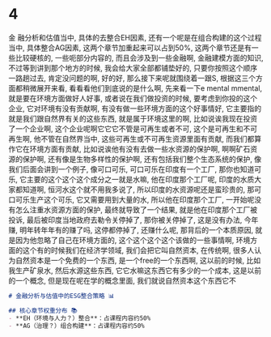 # 4
金
融分析和估值当中, 具体的去整合EH因素, 还有一个呢是在组合构建的这个过程当中, 具体整合AG因素, 这两个章节加重起来可以占到50%, 这两个章节还是有一些比较硬核的, 一些呃部分内容的, 而且会涉及到一些金融啊, 金融建模方面的知识, 不过等到讲到那个地方的时候, 我会给大家全部都铺垫好的, 只要你按照这个顺序一路趟过去, 肯定没问题的啊, 好的好, 那么接下来呢就围绕着一跟S, 根据这三个方面都稍微展开来看, 看看看他们到底说的是什么啊, 先来看一下e mental mmental, 就是要在环境方面做好人好事, 或者说在我们做投资的时候, 要考虑到你投的这个企业, 它对环境有没有贡献啊, 有没有做一些环境方面的这个好事情好, 它主要指的就是我们跟自然界有关的这些东西, 就是属于环境这里的啊, 比如说诶我现在投资了一个企业啊, 这个企业呢啊它它它不管是可再生或者不可, 这个是可再生和不可再生啊, 他不管在自然界当中, 这些可再生或不可再生资源里面有贡献, 而我们都算作它在环境方面有贡献, 比如说诶他有没有去做一些水资源的保护啊, 啊啊矿石资源的保护啊, 还有像是生物多样性的保护啊, 还有包括我们整个生态系统的保护, 像我们后面会讲到一个例子, 像可口可乐, 可口可乐在印度有一个工厂, 那你也知道可乐, 它主要的这个这个这个成分之一就是水嘛, 他在印度那个工厂呢, 印度的水质大家都知道啊, 恒河水这个就不用我多说了, 所以印度的水资源呢还是蛮珍贵的, 那可口可乐生产这个可乐, 它又需要用到大量的水, 所以他在印度那个工厂, 一开始呢没有怎么注重水资源方面的保护, 最终就导致了一个结果, 就是他在印度那个工厂被投诉, 最后被印度当地政府去勒令关停掉了, 那你被关停掉了, 这是没有办法, 今年赚, 明年转年年有的赚了吗, 这停都停掉了, 还赚什么呢, 那背后的一个本质原因, 就是因为他忽略了自己在环境方面的, 这个这个这个这个该做的一些事情啊, 环境方面的这个有的时候我们在经济学领域, 我们会把它叫自然资本, 在传统啊, 很多人认为自然资本是一个免费的一个东西, 是一个free的一个东西啊, 这以前的时候, 比如我生产矿泉水, 然后水源这些东西, 它它水嘛这东西它有多少的一个成本, 这是以前的一个概念, 但是现在呢在学的概念里面, 我们就说自然资本这个东西它不



```markdown
# 金融分析与估值中的ESG整合策略 📊

## 核心章节权重分布 📚
- **EH（环境与人力？）整合**：占课程内容约50%  
- **AG（治理？）组合构建**：占课程内容约50%  
